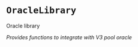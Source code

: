 
# `OracleLibrary`

    
Oracle library

    
*Provides functions to integrate with V3 pool oracle*

